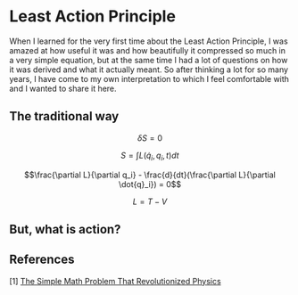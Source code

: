 # Least Action Principle

When I learned for the very first time about the Least Action Principle, I was amazed at how useful it was and how beautifully it compressed so much in a very simple equation, but at the same time I had a lot of questions on how it was derived and what it actually meant. So after thinking a lot for so many years, I have come to my own interpretation to which I feel comfortable with and I wanted to share it here.

## The traditional way

$$\delta S = 0$$

$$S = \int L(\dot{q}_i,q_i,t) dt$$

$$\frac{\partial L}{\partial q_i} - \frac{d}{dt}(\frac{\partial L}{\partial \dot{q}_i}) = 0$$

$$L = T - V$$

## But, what is action?

## References

[1] [The Simple Math Problem That Revolutionized Physics](https://www.youtube.com/watch?v=Q10_srZ-pbs)

